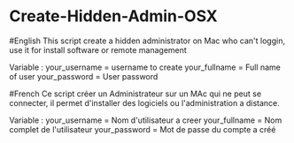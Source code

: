 # Create-Hidden-Admin-OSX
#English
This script create a hidden administrator on Mac who can't loggin, use it for install software or remote management

Variable : 
your_username = username to create
your_fullname = Full name of user
your_password = User password 

#French
Ce script créer un Administrateur sur un MAc qui ne peut se connecter, il permet d'installer des logiciels ou l'administration a distance.

Variable : 
your_username = Nom d'utilisateur a creer
your_fullname = Nom complet de l'utilisateur
your_password = Mot de passe du compte a créé

